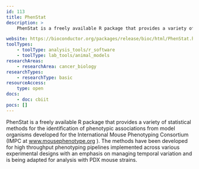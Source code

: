 ```yaml
---
id: 113
title: PhenStat
description: >
    PhenStat is a freely available R package that provides a variety of statistical methods for the identification of phenotypic associations from model organisms developed for the International Mouse Phenotyping Consortium (IMPC at www.mousephenotype.org). 

website: https://bioconductor.org/packages/release/bioc/html/PhenStat.html
toolTypes:
    - toolType: analysis_tools/r_software
    - toolType: lab_tools/animal_models
researchAreas:
    - researchArea: cancer_biology
researchTypes:
    - researchType: basic
resourceAccess:
    type: open
docs:
    - doc: cbiit
pocs: []        
---
```

PhenStat is a freely available R package that provides a variety of statistical methods for the identification of phenotypic associations from model organisms developed for the International Mouse Phenotyping Consortium (IMPC at www.mousephenotype.org ). The methods have been developed for high throughput phenotyping pipelines implemented across various experimental designs with an emphasis on managing temporal variation and is being adapted for analysis with PDX mouse strains.
